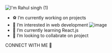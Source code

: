 ![I'm Rahul singh (1)](https://user-images.githubusercontent.com/89693207/194378482-92fb8ea9-c27b-41c2-a9a8-3c1f62198ccc.jpg)




- ⚽ I’m currently working on projects
- 👀 I’m interested in web development              ![image](https://user-images.githubusercontent.com/89693207/194379787-571301ad-4993-4721-b216-9294557e8dc9.png)
- 🌱 I’m currently learning React.js
- 🤝 I’m looking to collabrate on project

CONNECT WITH ME 🤝

